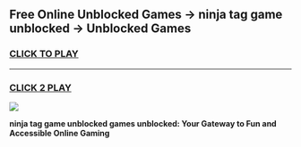 
## Free Online Unblocked Games → ninja tag game unblocked → Unblocked Games
<h3>
<a href="https://premium.freeplayer.one?title=ninja_tag_game_unblocked&ref=21F">CLICK TO PLAY</a></h3>
<hr>

<h3>
<a href="https://premium.freeplayer.one?title=ninja_tag_game_unblocked&ref=21F">CLICK 2 PLAY</a>
  
</h3>

<a href="https://premium.freeplayer.one?title=ninja_tag_game_unblocked&ref=21F/"><img src="https://clearcache.store/games.png"></a>


**ninja tag game unblocked games unblocked: Your Gateway to Fun and Accessible Online Gaming**
